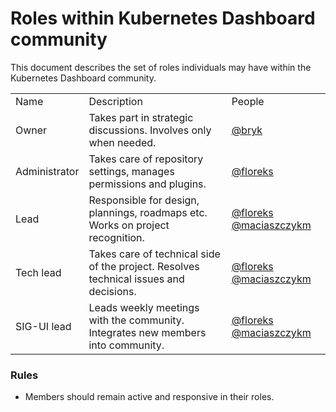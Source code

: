 # Roles within Kubernetes Dashboard community

This document describes the set of roles individuals may have within the Kubernetes Dashboard community.

<table>
  <tr>
    <td>Name</td>
    <td>Description</td>
    <td>People</td>
  </tr>
  
  <tr>
    <td>Owner</td>
    <td>Takes part in strategic discussions. Involves only when needed.</td>
    <td><a href="https://github.com/bryk">@bryk</a></td>
    </tr>
  
  <tr>
    <td>Administrator</td>
    <td>Takes care of repository settings, manages permissions and plugins.</td>
    <td><a href="https://github.com/floreks">@floreks</a></td>
  </tr>
  
  <tr>
    <td>Lead</td>
    <td>Responsible for design, plannings, roadmaps etc. Works on project recognition.</td>
    <td>
      <a href="https://github.com/floreks">@floreks</a>
      <a href="https://github.com/maciaszczykm">@maciaszczykm</a>
    </td>
  </tr>
   
  <tr>
    <td>Tech lead</td>
    <td>Takes care of technical side of the project. Resolves technical issues and decisions.</td>
    <td>
      <a href="https://github.com/floreks">@floreks</a>
      <a href="https://github.com/maciaszczykm">@maciaszczykm</a>
    </td>
  </tr>
  
  <tr>
    <td>SIG-UI lead</td>
    <td>Leads weekly meetings with the community. Integrates new members into community.</td>
    <td>
      <a href="https://github.com/floreks">@floreks</a>
      <a href="https://github.com/maciaszczykm">@maciaszczykm</a>
    </td>
  </tr>

</table>

### Rules

- Members should remain active and responsive in their roles.
